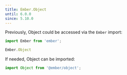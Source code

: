 ```yaml
---
title: Ember.Object
until: 6.0.0
since: 5.10.0
---
```



Previously, Object could be accessed via the `Ember` import:
```js
import Ember from 'ember';

Ember.Object
```

If needed, Object can be imported:
```js
import Object from '@ember/object';
```
